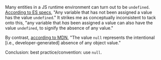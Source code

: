 Many entities in a JS runtime environment can turn out to be `undefined`. [According to ES specs](http://www.ecma-international.org/ecma-262/6.0/#sec-ecmascript-language-types-undefined-type), "Any variable that has not been assigned a value has the value `undefined`." It strikes me as conceptually inconsistent to tack onto this, "any variable that *has* been assigned a value can also have the value `undefined`, to signify the absence of any value."

By contrast, [according to MDN](https://developer.mozilla.org/en-US/docs/Web/JavaScript/Reference/Global_Objects/null), "The value `null` represents the intentional [i.e., developer-generated] absence of any object value."

Conclusion: best practice/convention: use `null`.
